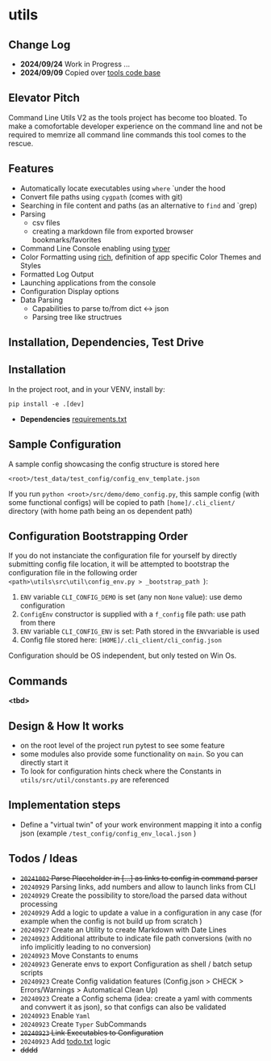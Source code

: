 # utils

## Change Log 
* **2024/09/24** Work in Progress ...
* **2024/09/09** Copied over [tools code base](https://github.com/aiventures/tools)

## Elevator Pitch

Command Line Utils V2 as the tools project has become too bloated. To make a comofortable developer experience on the command line and not be required to memrize all command line commands this tool comes to the rescue.

## Features 


* Automatically locate executables using `where` `under the hood
* Convert file paths using `cygpath` (comes with git)
* Searching in file content and paths (as an alternative to `find` and `grep)
* Parsing 
  * csv files
  * creating a markdown file from exported browser bookmarks/favorites
* Command Line Console enabling using [typer](https://pypi.org/project/typer/)
* Color Formatting using [rich](https://pypi.org/project/rich/), definition of app specific Color Themes and Styles 
* Formatted Log Output 
* Launching applications from the console
* Configuration Display options
* Data Parsing
  * Capabilities to parse to/from dict <-> json
  * Parsing tree like structrues

## Installation, Dependencies, Test Drive

## Installation

In the project root, and in your VENV, install by: 

```
pip install -e .[dev]
```
* **Dependencies** [requirements.txt](https://github.com/aiventures/utils/blob/main/requirements/requirements.txt)

## Sample Configuration

A sample config showcasing the config structure is stored here

```<root>/test_data/test_config/config_env_template.json``` 

If you run
```python <root>/src/demo/demo_config.py```, this sample config (with some functional configs) will be copied to path ```[home]/.cli_client/``` directory (with home path being an os dependent path)

## Configuration Bootstrapping Order 

If you do not instanciate the configuration file for yourself by directly submitting config file location, it will be attempted to bootstrap the configuration file in the following order ```<path>\utils\src\util\config_env.py > _bootstrap_path ```):
1. `ENV` variable `CLI_CONFIG_DEMO` is set (any non `None` value): use demo configuration
2. `ConfigEnv` constructor is supplied with a `f_config` file path: use path from there
3. `ENV` variable `CLI_CONFIG_ENV` is set: Path stored in the `ENV`variable is used
4. Config file stored here: `[HOME]/.cli_client/cli_config.json`

Configuration should be OS independent, but only tested on Win Os.

## Commands 

**\<tbd>**

## Design & How It works

* on the root level of the project run pytest to see some feature 
* some modules also provide some functionality on `main`. So you can directly start it 
* To look for configuration hints check where the Constants in `utils/src/util/constants.py` are referenced 

## Implementation steps

* Define a "virtual twin" of your work environment mapping it into a config json (example ```/test_config/config_env_local.json``` )

## Todos / Ideas

* ~~`20241002` Parse Placeholder in [...] as links to config in command parser~~
* `20240929` Parsing links, add numbers and allow to launch links from CLI
* `20240929` Create the possibility to store/load the parsed data without processing 
* `20240929` Add a logic to update a value in a configuration in any case (for example when the config is not build up from scratch )
* `20240927` Create an Utility to create Markdown with Date Lines 
* `20240923` Additional attribute to indicate file path conversions (with no info implicitly leading to no conversion)
* `20240923` Move Constants to enums 
* `20240923` Generate envs to export Configuration as shell / batch setup scripts 
* `20240923` Create Config validation features (Config.json > CHECK > Errors/Warnings > Automatical Clean Up)
* `20240923` Create a Config schema (idea: create a yaml with comments and convwert it as json), so that configs can also be validated 
* `20240923` Enable `Yaml` 
* `20240923` Create `Typer` SubCommands
* ~~`20240923` Link Executables to Configuration~~
* `20240923` Add [todo.txt](https://github.com/todotxt/todo.txt) logic 
* ~~dddd~~



